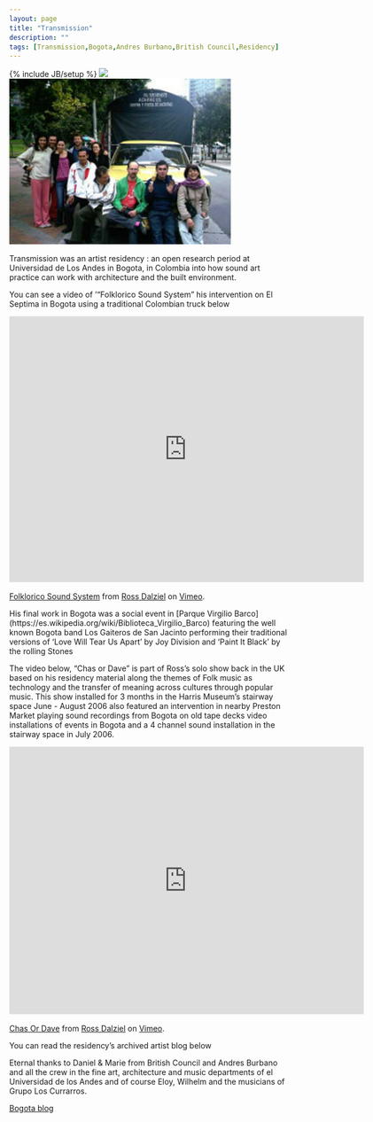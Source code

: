 ```yaml
---
layout: page
title: "Transmission"
description: ""
tags: [Transmission,Bogota,Andres Burbano,British Council,Residency]
---
```

{% include JB/setup %}
<img src="http://photos1.blogger.com/blogger/4062/676/1600/Folklorico-Sound-System.jpg" width="400">
<img src="/images/transmission1.jpg" width = "400">

Transmission was an artist residency : an open research period at Universidad de Los Andes in Bogota, in Colombia into how sound art practice can work with architecture and the built environment.

You can see a video of ’“Folklorico Sound System” his intervention on El Septima in Bogota using a traditional Colombian truck below

<iframe src="https://player.vimeo.com/video/1550195" width="640" height="480" frameborder="0" webkitallowfullscreen mozallowfullscreen allowfullscreen></iframe>
<p><a href="https://vimeo.com/1550195">Folklorico Sound System</a> from <a href="https://vimeo.com/user583557">Ross Dalziel</a> on <a href="https://vimeo.com">Vimeo</a>.</p>
His final work in Bogota was a social event in [Parque Virgilio Barco](https://es.wikipedia.org/wiki/Biblioteca_Virgilio_Barco) featuring the well known Bogota band Los Gaiteros de San Jacinto performing their traditional versions of ‘Love Will Tear Us Apart’ by Joy Division and ‘Paint It Black’ by the rolling Stones

The video below, “Chas or Dave” is part of Ross’s solo show back in the UK based on his residency material along the themes of Folk music as technology and the transfer of meaning across cultures through popular music. This show installed for 3 months in the Harris Museum’s stairway space June - August 2006 also featured an intervention in nearby Preston Market playing sound recordings from Bogota on old tape decks video installations of events in Bogota and a 4 channel sound installation in the stairway space in July 2006.

<iframe src="https://player.vimeo.com/video/1558857" width="640" height="483" frameborder="0" webkitallowfullscreen mozallowfullscreen allowfullscreen></iframe>
<p><a href="https://vimeo.com/1558857">Chas Or Dave</a> from <a href="https://vimeo.com/user583557">Ross Dalziel</a> on <a href="https://vimeo.com">Vimeo</a>.</p>

You can read the residency’s archived artist blog below

Eternal thanks to Daniel & Marie from British Council and Andres Burbano and all the crew in the fine art, architecture and music departments of el Universidad de los Andes and of course Eloy, Wilhelm and the musicians of Grupo Los Currarros.

[Bogota blog](http://acousticbogota.blogspot.co.uk/)
